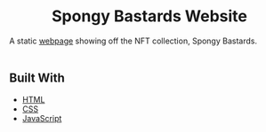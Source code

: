 

<h1 align="center">Spongy Bastards Website</h3>

A static [webpage](https://grantrisk.github.io/Spongy-Bastards/ "Spongy Bastards") showing off the NFT collection, Spongy Bastards.
<br />
<br />

## Built With

* [HTML](https://www.w3schools.com/TAgs/default.asp)
* [CSS](https://www.w3schools.com/css/default.asp)
* [JavaScript](https://www.w3schools.com/js/default.asp)
